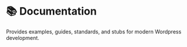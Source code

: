 # 📚 Documentation

Provides examples, guides, standards, and stubs for modern Wordpress development.
